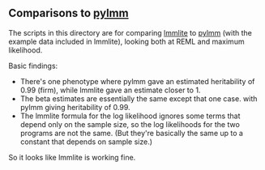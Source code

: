 ## Comparisons to [pylmm](http://github.com/nickFurlotte/pylmm)

The scripts in this directory are for comparing
[lmmlite](https://github.com/kbroman/lmmlite) to
[pylmm](http://github.com/nickFurlotte/pylmm) (with the example data
included in lmmlite), looking both at REML and maximum likelihood.

Basic findings:
  - There's one phenotype where pylmm gave an estimated heritability
    of 0.99 (firm), while lmmlite gave an estimate closer to 1.
  - The beta estimates are essentially the same except that one case.
    with pylmm giving heritability of 0.99.
  - The lmmlite formula for the log likelihood ignores some terms that depend
    only on the sample size, so the log likelihoods for the two
    programs are not the same. (But they're basically the same up to a
    constant that depends on sample size.)

So it looks like lmmlite is working fine.
